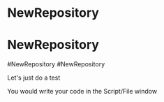 # NewRepository
# NewRepository
#NewRepository
#NewRepository


Let's just do a test 

You would write your code in the Script/File window 